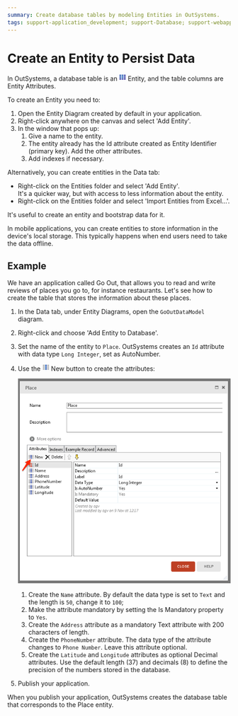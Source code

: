 ```yaml
---
summary: Create database tables by modeling Entities in OutSystems.
tags: support-application_development; support-Database; support-webapps
---
```


# Create an Entity to Persist Data
  
In OutSystems, a database table is an ![Entity](../../../shared/icons-service-studio/entity.png) Entity, and the table columns are Entity Attributes.

To create an Entity you need to:

1. Open the Entity Diagram created by default in your application. 
1. Right-click anywhere on the canvas and select 'Add Entity'.
1. In the window that pops up:
    1. Give a name to the entity.
    1. The entity already has the Id attribute created as Entity Identifier (primary key). Add the other attributes.
    1. Add indexes if necessary.

Alternatively, you can create entities in the Data tab:

* Right-click on the Entities folder and select 'Add Entity'.  
It's a quicker way, but with access to less information about the entity.
* Right-click on the Entities folder and select 'Import Entities from Excel...'.

It's useful to create an entity and bootstrap data for it.

In mobile applications, you can create entities to store information in the device's local storage. This typically happens when end users need to take the data offline.


## Example

We have an application called Go Out, that allows you to read and write reviews of places you go to, for instance restaurants. Let's see how to create the table that stores the information about these places.

1. In the Data tab, under Entity Diagrams, open the `GoOutDataModel` diagram.

2. Right-click and choose 'Add Entity to Database'.

3. Set the name of the entity to `Place`. OutSystems creates an `Id` attribute with data type `Long Integer`, set as AutoNumber.

4. Use the ![Entity Attribute](../../../shared/icons-service-studio/entity-attribute.png) New button to create the attributes:

    ![](images/entity-editor.png)

    1. Create the `Name` attribute. By default the data type is set to `Text` and the length is `50`, change it to `100`;
    1. Make the attribute mandatory by setting the Is Mandatory property to `Yes`.
    1. Create the `Address` attribute as a mandatory Text attribute with 200 characters of length.
    1. Create the `PhoneNumber` attribute. The data type of the attribute changes to `Phone Number`. Leave this attribute optional. 
    1. Create the `Latitude` and `Longitude` attributes as optional Decimal attributes. Use the default length (37) and decimals (8) to define the precision of the numbers stored in the database.

5. Publish your application.

When you publish your application, OutSystems creates the database table that corresponds to the Place entity.
